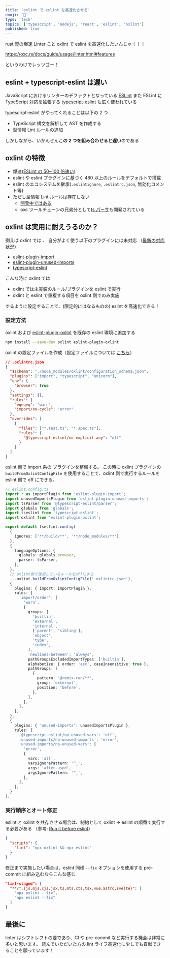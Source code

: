 ```yaml
---
title: 'oxlint で eslint を高速化させる'
emoji: '🐶'
type: 'tech'
topics: ['typescript', 'nodejs', 'react', 'eslint', 'oxlint']
published: true
---
```


rust 製の爆速 Linter こと oxlint で eslint を高速化したいんじゃ！！！

https://oxc.rs/docs/guide/usage/linter.html#features

というわけでレッツゴー！

## eslint + typescript-eslint は遅い

JavaScript におけるリンターのデファクトとなっている [ESLint](https://eslint.org/)
また ESLint に TypeScript 対応を拡張する [typescript-eslint](https://typescript-eslint.io/) も広く使われている

typescript-eslint がやってくれることは以下の 2 つ

- TypeScript 構文を解析して AST を作成する
- 型情報 Lint ルールの追加

しかしながら、いかんせん**この 2 つを組み合わせると遅い**のである

## oxlint の特徴

- 爆速([ESLint の 50~100 倍速い](https://github.com/oxc-project/bench-javascript-linter?tab=readme-ov-file#oxlint-vs-eslint-v9))
- eslint や eslint プラグインに基づく 480 以上のルールをデフォルトで搭載
- eslint のエコシステムを継承(`.eslintignore`, `.eslintrc.json`, 無効化コメント等)
- ただし型情報 Lint ルールは存在しない
  - [開発中ではある](https://github.com/oxc-project/oxc/issues/2180)
  - oxc ツールチェーンの兄弟分として[ts パーサ](https://oxc.rs/docs/guide/usage/parser.html)も開発されている

## oxlint は実用に耐えうるのか？

例えば oxlint では 、 自分がよく使う以下のプラグインには未対応
（[最新の対応状況](https://github.com/oxc-project/oxc/issues/481)）

- [eslint-plugin-import](https://github.com/import-js/eslint-plugin-import)
- [eslint-plugin-unused-imports](https://github.com/sweepline/eslint-plugin-unused-imports)
- [typescript-eslint](https://typescript-eslint.io/)

こんな時に oxlint では

- oxlint では未実装のルール/プラグインを eslint で実行
- oxlint と eslint で重複する項目を oxlint 側でのみ実施

するように設定することで、(限定的にはなるものの) eslint を高速化できる！

### 設定方法

oxlint および [eslint-plugin-oxlint](https://github.com/oxc-project/eslint-plugin-oxlint) を既存の eslint 環境に追加する

```sh
npm install --save-dev oxlint eslint-plugin-oxlint
```

oxlint の設定ファイルを作成（設定ファイルについては [こちら](https://oxc.rs/docs/guide/usage/linter/config.html)）

```json
// .oxlintrc.json
{
  "$schema": "./node_modules/oxlint/configuration_schema.json",
  "plugins": ["import", "typescript", "unicorn"],
  "env": {
    "browser": true
  },
  "settings": {},
  "rules": {
    "eqeqeq": "warn",
    "import/no-cycle": "error"
  },
  "overrides": [
    {
      "files": ["*.test.ts", "*.spec.ts"],
      "rules": {
        "@typescript-eslint/no-explicit-any": "off"
      }
    }
  ]
}
```

eslint 側で import 系の プラグインを整備する。
この時に oxlint プラグインの `buildFromOxlintConfigFile` を使用することで、oxlint 側で実行するルールを eslint 側で off にできる。

```ts
// eslint.config.ts
import * as importPlugin from 'eslint-plugin-import';
import unusedImportsPlugin from 'eslint-plugin-unused-imports';
import tsParser from '@typescript-eslint/parser';
import globals from 'globals';
import tseslint from 'typescript-eslint';
import oxlint from 'eslint-plugin-oxlint';

export default tseslint.config(
  {
    ignores: ['**/build/**', '**/node_modules/**'],
  },
  {
    languageOptions: {
      globals: globals.browser,
      parser: tsParser,
    },
  },
  // oxlint側で使用しているルールをoffにする
  ...oxlint.buildFromOxlintConfigFile('.oxlintrc.json'),
  {
    plugins: { import: importPlugin },
    rules: {
      'import/order': [
        'warn',
        {
          groups: [
            'builtin',
            'external',
            'internal',
            ['parent', 'sibling'],
            'object',
            'type',
            'index',
          ],
          'newlines-between': 'always',
          pathGroupsExcludedImportTypes: ['builtin'],
          alphabetize: { order: 'asc', caseInsensitive: true },
          pathGroups: [
            {
              pattern: '@remix-run/**',
              group: 'external',
              position: 'before',
            },
          ],
        },
      ],
    },
  },
  {
    plugins: { 'unused-imports': unusedImportsPlugin },
    rules: {
      '@typescript-eslint/no-unused-vars': 'off',
      'unused-imports/no-unused-imports': 'error',
      'unused-imports/no-unused-vars': [
        'error',
        {
          vars: 'all',
          varsIgnorePattern: '^_',
          args: 'after-used',
          argsIgnorePattern: '^_',
        },
      ],
    },
  }
);
```

### 実行順序とオート修正

eslint と oxlint を共存させる場合は、制約として oxlint → eslint の順番で実行する必要がある
（参考: [Run it before eslint](https://github.com/oxc-project/eslint-plugin-oxlint?tab=readme-ov-file#run-it-before-eslint)）

```json
{
  "scripts": {
    "lint": "npx oxlint && npx eslint"
  }
}
```

修正まで実施したい場合は、eslint 同様 `--fix` オプションを使用する
pre-commit に組み込むならこんな感じ

```json
"lint-staged": {
  "**/*.{js,mjs,cjs,jsx,ts,mts,cts,tsx,vue,astro,svelte}": [
    "npx oxlint --fix",
    "npx eslint --fix"
  ]
}
```

## 最後に

linter はシフトレフトの要であり、CI や pre-commit など実行する機会は非常に多いと思います。
読んでいただいた方の lint ライフ高速化に少しでも貢献できることを願っています！
